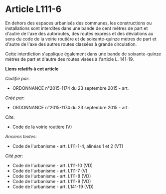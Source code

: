 # Article L111-6

En dehors des espaces urbanisés des communes, les constructions ou installations sont interdites dans une bande de cent
mètres de part et d'autre de l'axe des autoroutes, des routes express et des déviations au sens du code de la voirie routière
et de soixante-quinze mètres de part et d'autre de l'axe des autres routes classées à grande circulation.

Cette interdiction s'applique également dans une bande de soixante-quinze mètres de part et d'autre des routes visées à
l'article L. 141-19.

**Liens relatifs à cet article**

_Codifié par_:

  - ORDONNANCE n°2015-1174 du 23 septembre 2015 - art.

_Créé par_:

  - ORDONNANCE n°2015-1174 du 23 septembre 2015 - art.

_Cite_:

  - Code de la voirie routière (V)

_Anciens textes_:

  - Code de l'urbanisme - art. L111-1-4, alinéas 1 et 2 (VT)

_Cité par_:

  - Code de l'urbanisme - art. L111-10 (VD)
  - Code de l'urbanisme - art. L111-7 (V)
  - Code de l'urbanisme - art. L111-8 (VD)
  - Code de l'urbanisme - art. L111-9 (VD)
  - Code de l'urbanisme - art. L141-19 (VD)
